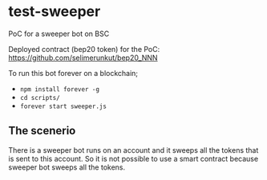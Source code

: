 # test-sweeper
PoC for a sweeper bot on BSC

Deployed contract (bep20 token) for the PoC: https://github.com/selimerunkut/bep20_NNN

To run this bot forever on a blockchain;
- `npm install forever -g`
- `cd scripts/`
- `forever start sweeper.js`

## The scenerio
There is a sweeper bot runs on an account and it sweeps all the tokens that is sent to this account.  So it is not possible to use a smart contract because sweeper bot sweeps all the tokens. 
